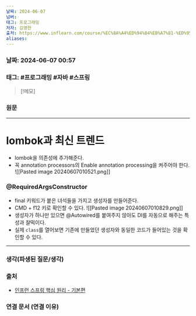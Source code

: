 ```yaml
---
날짜: 2024-06-07
넘버: 
태그: 프로그래밍
저자: 김영한
출처: https://www.inflearn.com/course/%EC%8A%A4%ED%94%84%EB%A7%81-%ED%95%B5%EC%8B%AC-%EC%9B%90%EB%A6%AC-%EA%B8%B0%EB%B3%B8%ED%8E%B8/dashboard
aliases:
---
```

### 날짜:  2024-06-07 00:57

### 태그: #프로그래밍 #자바 #스프링

>[!메모]
>

### 원문
---
# lombok과 최신 트렌드
- lombok을 의존성에 추가해준다.
- 꼭 annotation processors의 Enable annotation processing을 켜주어야 한다.
![[Pasted image 20240607010521.png]]
### @RequiredArgsConstructor
- final 키워드가 붙은 녀석들을 가지고 생성자를 만들어준다.
- CMD + f12 키로 확인할 수 있다.
![[Pasted image 20240607010829.png]]
- 생성자가 하나만 있으면 @Autowired를 붙여주지 않아도 DI를 자동으로 해주는 특성과 찰떡이다.
- 실제 `class`를 열어보면 기존에 만들었던 생성자와 동일한 코드가 들어있는 것을 확인할 수 있다.
---
### 생각(파생된 질문/생각)

### 출처
- [인프런 스프링 핵심 원리 - 기본편](https://www.inflearn.com/course/%EC%8A%A4%ED%94%84%EB%A7%81-%ED%95%B5%EC%8B%AC-%EC%9B%90%EB%A6%AC-%EA%B8%B0%EB%B3%B8%ED%8E%B8/dashboard)

### 연결 문서 (연결 이유)
